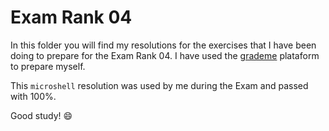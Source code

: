 # Exam Rank 04

In this folder you will find my resolutions for the exercises that I have been doing to prepare for the Exam Rank 04. I have used the [grademe](https://grademe.fr/) plataform to prepare myself.

This `microshell` resolution was used by me during the Exam and passed with 100%.

Good study! :smile: